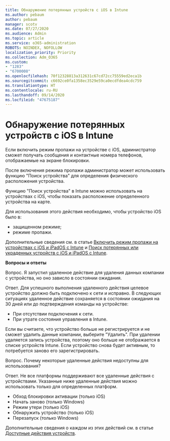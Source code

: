 ```yaml
---
title: Обнаружение потерянных устройств с iOS в Intune
ms.author: pebaum
author: pebaum
manager: scotv
ms.date: 07/27/2020
ms.audience: Admin
ms.topic: article
ms.service: o365-administration
ROBOTS: NOINDEX, NOFOLLOW
localization_priority: Priority
ms.collection: Adm_O365
ms.custom:
- "1283"
- "6700008"
ms.openlocfilehash: 70f12328813a312631c67cd72cc75559ed2eca1b
ms.sourcegitcommit: c6692ce0fa1358ec3529e59ca0ecdfdea4cdc759
ms.translationtype: HT
ms.contentlocale: ru-RU
ms.lasthandoff: 09/14/2020
ms.locfileid: "47675187"
---
```

# <a name="locating-lost-ios-devices-with-intune"></a>Обнаружение потерянных устройств с iOS в Intune

Если включить режим пропажи на устройстве с iOS, администратор сможет получать сообщения и контактные номера телефонов, отображаемые на экране блокировки.

После включения режима пропажи администратор может использовать функцию "Поиск устройства" для определения физического расположения устройства.

Функцию "Поиск устройства" в Intune можно использовать на устройствах с iOS, чтобы показать расположение определенного устройства на карте.

Для использования этого действия необходимо, чтобы устройство iOS было в:

- защищенном режиме;
- режиме пропажи.

Дополнительные сведения см. в статье [Включить режим пропажи на устройствах с iOS и iPadOS с Intune](https://docs.microsoft.com/intune/device-lost-mode) и [Поиск потерянных или украденных устройств с iOS и iPadOS с Intune](https://docs.microsoft.com/intune/device-locate).

**Вопросы и ответы**

Вопрос. Я запустил удаленное действие для удаления данных компании с устройства, но оно зависло в состоянии ожидания.

Ответ. Для успешного выполнения удаленного действия целевое устройство должно быть подключено к сети и исправно. В следующих ситуациях удаленное действие сохраняется в состоянии ожидания на 30 дней или до подтверждения команды на устройстве:

- При отсутствии подключения к сети.
- При утрате состояния управления в Intune.

Если вы считаете, что устройство больше не регистрируется и не сможет удалить данные компании, выберите "Удалить". При удалении удаляется запись устройства, поэтому оно больше не отображается в списке устройств Intune. Если устройство снова будет активным, то потребуется заново его зарегистрировать.

Вопрос. Почему некоторые удаленные действия недоступны для использования?

Ответ. Не все платформы поддерживают все удаленные действия с устройствами. Указанные ниже удаленные действия можно использовать только для определенных платформ.

- Обход блокировки активации (только iOS)
- Начать заново (только Windows)
- Режим утери (только iOS)
- Обнаружить устройство (только iOS)
- Перезапуск (только Windows)

Дополнительные сведения о каждом из этих действий см. в статье [Доступные действия устройств](https://docs.microsoft.com/intune/device-management#available-device-actions).